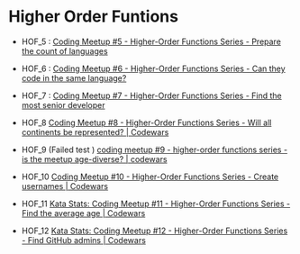 # Higher Order Funtions

- HOF_5 :
  [Coding Meetup #5 - Higher-Order Functions Series - Prepare the count of languages](https://www.codewars.com/kata/coding-meetup-number-5-higher-order-functions-series-prepare-the-count-of-languages/train/javascript)

- HOF_6 :
  [Coding Meetup #6 - Higher-Order Functions Series - Can they code in the same language?](https://www.codewars.com/kata/coding-meetup-number-6-higher-order-functions-series-can-they-code-in-the-same-language/train/javascript)

- HOF_7 :
  [Coding Meetup #7 - Higher-Order Functions Series - Find the most senior developer](http://www.codewars.com/kata/coding-meetup-number-7-higher-order-functions-series-find-the-most-senior-developer/train/javascript)

- HOF_8
  [Coding Meetup #8 - Higher-Order Functions Series - Will all continents be represented? | Codewars](https://www.codewars.com/kata/coding-meetup-number-8-higher-order-functions-series-will-all-continents-be-represented/train/javascript)

- HOF_9 (Failed test )
  [coding meetup #9 - higher-order functions series - is the meetup age-diverse? | codewars](https://www.codewars.com/kata/coding-meetup-number-9-higher-order-functions-series-is-the-meetup-age-diverse)

- HOF_10
  [Coding Meetup #10 - Higher-Order Functions Series - Create usernames | Codewars](https://www.codewars.com/kata/coding-meetup-number-10-higher-order-functions-series-create-usernames)

- HOF_11
  [Kata Stats: Coding Meetup #11 - Higher-Order Functions Series - Find the average age | Codewars](https://www.codewars.com/kata/coding-meetup-number-11-higher-order-functions-series-find-the-average-age)

- HOF_12
  [Kata Stats: Coding Meetup #12 - Higher-Order Functions Series - Find GitHub admins | Codewars](https://www.codewars.com/kata/coding-meetup-number-12-higher-order-functions-series-find-github-admins)
